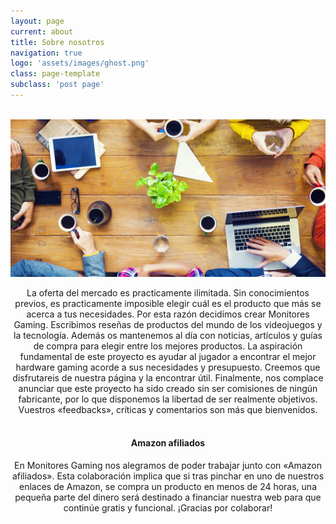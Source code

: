 ```yaml
---
layout: page
current: about
title: Sobre nosotros
navigation: true
logo: 'assets/images/ghost.png'
class: page-template
subclass: 'post page'
---
```

<br /><img src="/images/sobre-nosotros.jpg">
<center>La oferta del mercado es practicamente ilimitada. Sin conocimientos previos, es practicamente imposible elegir cuál es el producto que más se acerca a tus necesidades. Por esta razón decidimos crear Monitores Gaming. Escribimos reseñas de productos del mundo de los videojuegos y la tecnología. Además os mantenemos al día con noticias, artículos y guías de compra para elegir entre los mejores productos. La aspiración fundamental de este proyecto es ayudar al jugador a encontrar el mejor hardware gaming acorde a sus necesidades y presupuesto. Creemos que disfrutareis de nuestra página y la encontrar útil. Finalmente, nos complace anunciar que este proyecto ha sido creado sin ser comisiones de ningún fabricante, por lo que disponemos la libertad de ser realmente objetivos. Vuestros «feedbacks», críticas y comentarios son más que bienvenidos. 
<br><br>
<h4> Amazon afiliados </h4>

En Monitores Gaming nos alegramos de poder trabajar junto con «Amazon afiliados». Esta colaboración implica que si tras pinchar en uno de nuestros enlaces de Amazon, se compra un producto en menos de 24 horas, una pequeña parte del dinero será destinado a financiar nuestra web para que continúe gratis y funcional. ¡Gracias por colaborar!</center>

